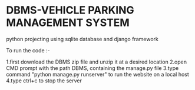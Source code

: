 # DBMS-VEHICLE PARKING MANAGEMENT SYSTEM
python projecting using sqlite database and django framework

To run the code :-

1.first download the DBMS zip file and unzip it at a desired location
2.open CMD prompt with the path DBMS, containing the manage.py file
3.type command "python manage.py runserver" to run the website on a local host
4.type ctrl+c to stop the server
 
